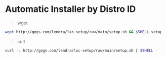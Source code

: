 # Automatic Installer by Distro ID

> wget

```bash
wget http://gogs.com/lendra/lxc-setup/raw/main/setup.sh && $SHELL setup.sh
```

> curl

```bash
curl -L http://gogs.com/lendra/lxc-setup/raw/main/setup.sh | $SHELL -
```
